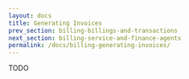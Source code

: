 ```yaml
---
layout: docs
title: Generating Invoices
prev_section: billing-billings-and-transactions
next_section: billing-service-and-finance-agents
permalink: /docs/billing-generating-invoices/
---
```


TODO